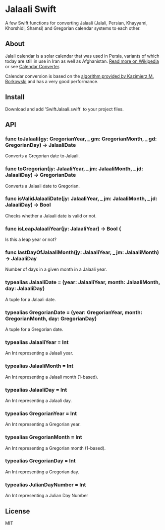 # Jalaali Swift

A few Swift functions for converting Jalaali (Jalali, Persian, Khayyami, Khorshidi, Shamsi) and Gregorian calendar systems to each other.

## About

Jalali calendar is a solar calendar that was used in Persia, variants of which today are still in use in Iran as well as Afghanistan. [Read more on Wikipedia](http://en.wikipedia.org/wiki/Jalali_calendar) or see [Calendar Converter](http://www.fourmilab.ch/documents/calendar/).

Calendar conversion is based on the [algorithm provided by Kazimierz M. Borkowski](http://www.astro.uni.torun.pl/~kb/Papers/EMP/PersianC-EMP.htm) and has a very good performance.

## Install

Download and add 'SwiftJalaali.swift' to your project files.

## API

### func toJalaali(gy: GregorianYear, _ gm: GregorianMonth, _ gd: GregorianDay) -> JalaaliDate

Converts a Gregorian date to Jalaali.


### func toGregorian(jy: JalaaliYear, _ jm: JalaaliMonth, _ jd: JalaaliDay) -> GregorianDate

Converts a Jalaali date to Gregorian.


### func isValidJalaaliDate(jy: JalaaliYear, _ jm: JalaaliMonth, _ jd: JalaaliDay) -> Bool

Checks whether a Jalaali date is valid or not.


### func isLeapJalaaliYear(jy: JalaaliYear) -> Bool {

Is this a leap year or not?


### func lastDayOfJalaaliMonth(jy: JalaaliYear, _ jm: JalaaliMonth) -> JalaaliDay

Number of days in a given month in a Jalaali year.


### typealias JalaaliDate = (year: JalaaliYear, month: JalaaliMonth, day: JalaaliDay)

A tuple for a Jalaali date.


### typealias GregorianDate = (year: GregorianYear, month: GregorianMonth, day: GregorianDay)

A tuple for a Gregorian date.


### typealias JalaaliYear = Int

An Int representing a Jalaali year.


### typealias JalaaliMonth = Int

An Int representing a Jalaali month (1-based).


### typealias JalaaliDay = Int

An Int representing a Jalaali day.


### typealias GregorianYear = Int

An Int representing a Gregorian year.


### typealias GregorianMonth = Int

An Int representing a Gregorian month (1-based).


### typealias GregorianDay = Int

An Int representing a Gregorian day.


### typealias JulianDayNumber = Int

An Int representing a Julian Day Number


## License

MIT

